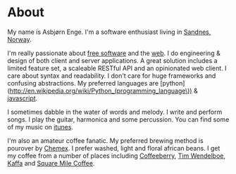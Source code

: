 # About

My name is Asbjørn Enge. I'm a software enthusiast living in [Sandnes, Norway](http://maps.google.no/maps/place?ftid=0x463a36437b9b9cf5:0xe6ef5562b66909e0&q=sandnes&hl=no&ved=0CAwQ-gswAA&sa=X&ei=9ooXUbWwBsff8QOKrIDAAg).

I'm really passionate about [free software](http://en.wikipedia.org/wiki/Free_software) and the [web](http://en.wikipedia.org/wiki/World_Wide_Web). I do engineering & design of both client and server applications. A great solution includes a limited feature set, a scaleable RESTful API and an opinionated web client. I care about syntax and readability. I don't care for huge frameworks and confusing abstractions. My preferred languages are [python](http://en.wikipedia.org/wiki/Python_(programming_language\)) & [javascript](http://en.wikipedia.org/wiki/JavaScript).

I sometimes dabble in the water of words and melody. I write and perform songs. I play the guitar, harmonica and some percussion. You can find some of my music on [itunes](https://itunes.apple.com/us/artist/asbjorn-enge/id528981222).

I'm also an amateur coffee fanatic. My preferred brewing method is pourover by [Chemex](http://www.chemexcoffeemaker.com). I prefer washed,  light and floral african beans. I get my coffee from a number of places including [Coffeeberry](http://www.coffeeberry.no), [Tim Wendelboe](http://timwendelboe.no), [Kaffa](http://www.kaffa.no) and [Square Mile Coffee](http://shop.squaremilecoffee.com).

